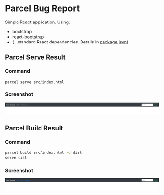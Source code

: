 # Parcel Bug Report

Simple React application. Using:

- bootstrap
- react-bootstrap
- (...standard React dependencies. Details in [package.json](package.json))

## Parcel Serve Result

### Command

```sh
parcel serve src/index.html
```

### Screenshot

<img src="/docs/screenshots/parcel-serve.png" alt="parcel serve"/>

## Parcel Build Result

### Command

```sh
parcel build src/index.html -d dist
serve dist
```

### Screenshot

<img src="/docs/screenshots/parcel-build.png" alt="parcel build"/>
